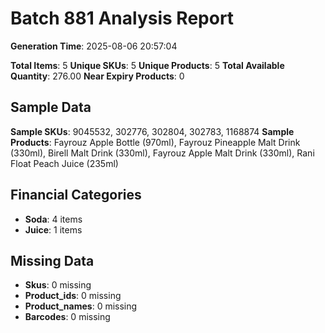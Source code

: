 # Batch 881 Analysis Report

**Generation Time**: 2025-08-06 20:57:04

**Total Items**: 5
**Unique SKUs**: 5
**Unique Products**: 5
**Total Available Quantity**: 276.00
**Near Expiry Products**: 0

## Sample Data
**Sample SKUs**: 9045532, 302776, 302804, 302783, 1168874
**Sample Products**: Fayrouz Apple Bottle (970ml), Fayrouz Pineapple Malt Drink (330ml), Birell Malt Drink (330ml), Fayrouz Apple Malt Drink (330ml), Rani Float Peach Juice (235ml)

## Financial Categories
- **Soda**: 4 items
- **Juice**: 1 items

## Missing Data
- **Skus**: 0 missing
- **Product_ids**: 0 missing
- **Product_names**: 0 missing
- **Barcodes**: 0 missing
